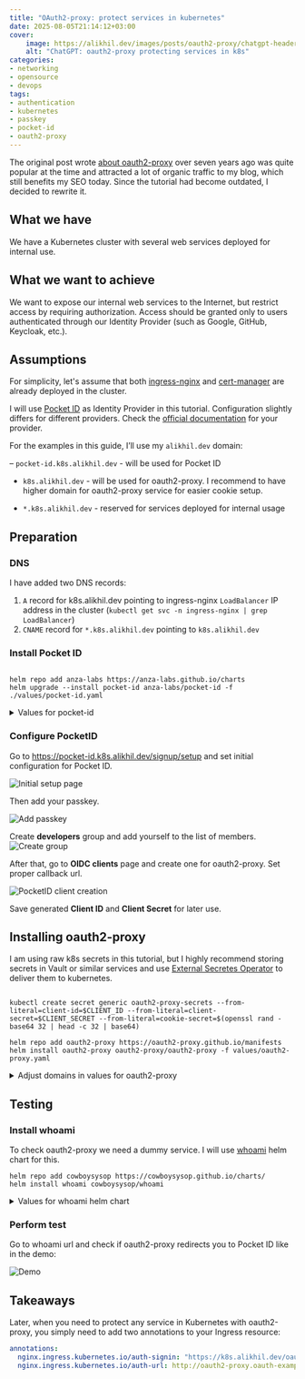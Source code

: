 ```yaml
---
title: "OAuth2-proxy: protect services in kubernetes"
date: 2025-08-05T21:14:12+03:00
cover:
    image: https://alikhil.dev/images/posts/oauth2-proxy/chatgpt-header.png
    alt: "ChatGPT: oauth2-proxy protecting services in k8s"
categories:
- networking
- opensource
- devops
tags:
- authentication
- kubernetes
- passkey
- pocket-id
- oauth2-proxy
---
```


The original post  wrote [about oauth2-proxy](https://alikhil.dev/posts/oauth2-proxy-for-kubernetes-services/) over seven years ago was quite popular at the time and attracted a lot of organic traffic to my blog, which still benefits my SEO today. Since the tutorial had become outdated, I decided to rewrite it.

<!--more-->

## What we have

We have a Kubernetes cluster with several web services deployed for internal use.

## What we want to achieve

We want to expose our internal web services to the Internet, but restrict access by requiring authorization. Access should be granted only to users authenticated through our Identity Provider (such as Google, GitHub, Keycloak, etc.).

## Assumptions

For simplicity, let's assume that both [ingress-nginx](https://github.com/kubernetes/ingress-nginx) and [cert-manager](https://cert-manager.io/) are already deployed in the cluster.

I will use [Pocket ID](https://github.com/pocket-id/pocket-id) as Identity Provider in this tutorial. Configuration slightly differs for different providers. Check the [official documentation](https://oauth2-proxy.github.io/oauth2-proxy/configuration/providers/) for your provider.

For the examples in this guide, I’ll use my `alikhil.dev` domain:

– `pocket-id.k8s.alikhil.dev` - will be used for Pocket ID

- `k8s.alikhil.dev` - will be used for oauth2-proxy. I recommend to have higher domain for oauth2-proxy service for easier cookie setup.

- `*.k8s.alikhil.dev` - reserved for services deployed for internal usage

## Preparation

### DNS

I have added two DNS records:

1. `A` record for k8s.alikhil.dev pointing to ingress-nginx `LoadBalancer` IP address in the cluster (`kubectl get svc -n ingress-nginx | grep LoadBalancer`)
2. `CNAME` record for `*.k8s.alikhil.dev` pointing to `k8s.alikhil.dev`

### Install Pocket ID

```shell

helm repo add anza-labs https://anza-labs.github.io/charts
helm upgrade --install pocket-id anza-labs/pocket-id -f ./values/pocket-id.yaml
```

<details>
    <summary>Values for pocket-id</summary>

```yaml
persistence:
  data:
    enabled: true

ingress:
  # -- Specifies whether ingress should be enabled.
  enabled: true
  # -- Ingress class name.
  className: "nginx"
  # -- Annotations to add to the ingress.
  annotations:
    nginx.ingress.kubernetes.io/ssl-redirect: "true"
    kubernetes.io/ingress.allow-http: "true"
    kubernetes.io/tls-acme: "true"
  # -- Ingress host configuration.
  host: pocket-id.k8s.alikhil.dev
  paths:
    - path: /
      pathType: ImplementationSpecific
  # -- List of TLS configurations for the ingress.
  tls:
   - secretName: pocket-id-tls
     hosts:
       - pocket-id.k8s.alikhil.dev
```
</details>

### Configure PocketID

Go to https://pocket-id.k8s.alikhil.dev/signup/setup and set initial configuration for Pocket ID.

![Initial setup page](/images/posts/oauth2-proxy/pocket-id-setup.png)

Then add your passkey.

![Add passkey](/images/posts/oauth2-proxy/pocket-id-pass.png)

Create **developers** group and add yourself to the list of members.
![Create group](/images/posts/oauth2-proxy/pocket-id-groups.png)

After that, go to **OIDC clients** page and create one for oauth2-proxy. Set proper callback url.

![PocketID client creation](/images/posts/oauth2-proxy/pocket-id-client.png)

Save generated **Client ID** and **Client Secret** for later use.

## Installing oauth2-proxy

I am using raw k8s secrets in this tutorial, but I highly recommend storing secrets in Vault or similar services and use [External Secretes Operator](https://external-secrets.io/latest/) to deliver them to kubernetes.

```shell

kubectl create secret generic oauth2-proxy-secrets --from-literal=client-id=$CLIENT_ID --from-literal=client-secret=$CLIENT_SECRET --from-literal=cookie-secret=$(openssl rand -base64 32 | head -c 32 | base64)

helm repo add oauth2-proxy https://oauth2-proxy.github.io/manifests
helm install oauth2-proxy oauth2-proxy/oauth2-proxy -f values/oauth2-proxy.yaml
```

<details>
    <summary>Adjust domains in values for oauth2-proxy</summary>

```yaml

# Oauth client configuration specifics
config:
  existingSecret: oauth2-proxy-secrets

  cookieName: "general-oauth2"
  # Default configuration, to be overridden
  configFile: |-
    email_domains = [ "*" ]
    upstreams = [ "file:///dev/null" ]
    skip_provider_button = true
    allowed_groups = [ "developers", "admins" ]
    cookie_secure = false
    cookie_domains = [".k8s.alikhil.dev", "k8s.alikhil.dev"]
    whitelist_domains = [ "*.k8s.alikhil.dev", "k8s.alikhil.dev" ]
    cookie_samesite = "lax"
    cookie_csrf_per_request = true
    cookie_csrf_expire = "15m"
    pass_access_token = true
    pass_authorization_header = true
    provider = "oidc"
    provider_display_name = "PocketID"
    reverse_proxy = true
    scope = "openid profile email groups"
    session_store_type = "redis"
    set_xauthrequest = true
    set_authorization_header = true
    silence_ping_logging = true
    skip_auth_preflight = true
    ssl_insecure_skip_verify = true
    ssl_upstream_insecure_skip_verify = true
    insecure_oidc_allow_unverified_email = true
    oidc_issuer_url = "https://pocket-id.k8s.alikhil.dev"
    redirect_url = "https://k8s.alikhil.dev/oauth2/callback"
    # to reduce log amount
    request_logging = false


ingress:
  enabled: true
  className: nginx
  path: /
  # Only used if API capabilities (networking.k8s.io/v1) allow it
  pathType: ImplementationSpecific
  # Used to create an Ingress record.
  hosts:
    - k8s.alikhil.dev
  labels: {}
  annotations:
    kubernetes.io/tls-acme: "true"
    nginx.ingress.kubernetes.io/cors-allow-origin: '*'
    nginx.ingress.kubernetes.io/enable-cors: 'true'
    kubernetes.io/ingress.allow-http: "false"
    nginx.ingress.kubernetes.io/ssl-redirect: "true"
  tls:
    # Secrets must be manually created in the namespace.
    - secretName: oauth2-proxy-tls
      hosts:
        - k8s.alikhil.dev

# Configure the session storage type, between cookie and redis
sessionStorage:
  # Can be one of the supported session storage cookie|redis
  type: redis
  redis:
    existingSecret: ""
    password: ""
    passwordKey: "redis-password"
    clientType: "standalone"

# Enables and configure the automatic deployment of the redis subchart
redis:
  # provision an instance of the redis sub-chart
  enabled: true
  architecture: standalone
  auth:
    enabled: false
  master:
    persistence:
      enabled: false

    requests:
      cpu: 100m
      memory: 128Mi
    limits:
      cpu: 1
      memory: 1Gi

```

</details>

## Testing

### Install whoami

To check oauth2-proxy we need a dummy service. I will use [whoami](https://artifacthub.io/packages/helm/cowboysysop/whoami) helm chart for this.

```shell
helm repo add cowboysysop https://cowboysysop.github.io/charts/
helm install whoami cowboysysop/whoami
```

<details>
    <summary>Values for whoami helm chart</summary>

```yaml
ingress:
  enabled: true
  ingressClassName: nginx
  annotations:
    nginx.ingress.kubernetes.io/ssl-redirect: "true"
    kubernetes.io/ingress.allow-http: "true"
    kubernetes.io/tls-acme: "true"
    # put oauth2-proxy domain here
    nginx.ingress.kubernetes.io/auth-signin: "https://k8s.alikhil.dev/oauth2/start?rd=https://$host$request_uri$is_args$args"
    # service-name.namespace-name
    nginx.ingress.kubernetes.io/auth-url: http://oauth2-proxy.oauth-example.svc.cluster.local:80/oauth2/auth
  hosts:
  - host: whoami.k8s.alikhil.dev
    paths:
    - /
  tls:
  - hosts:
    - whoami.k8s.alikhil.dev
    secretName: whoami-cert
```

</details>

### Perform test

Go to whoami url and check if oauth2-proxy redirects you to Pocket ID like in the demo:

![Demo](/images/posts/oauth2-proxy/demo.gif)

## Takeaways

Later, when you need to protect any service in Kubernetes with oauth2-proxy, you simply need to add two annotations to your Ingress resource:

```yaml
annotations:
  nginx.ingress.kubernetes.io/auth-signin: "https://k8s.alikhil.dev/oauth2/start?rd=https://$host$request_uri$is_args$args"
  nginx.ingress.kubernetes.io/auth-url: http://oauth2-proxy.oauth-example.svc.cluster.local:80/oauth2/auth
```
